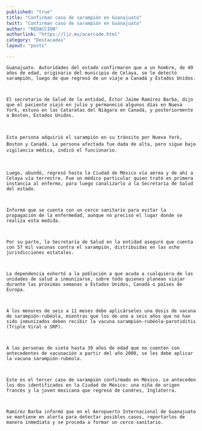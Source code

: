 ```yaml
---
published: "true"
title: "Confirman caso de sarampión en Guanajuato"
twitt: "Confirman caso de sarampión en Guanajuato"
author: "REDACCION"
authorlink: "https://ljz.mx/acercade.html"
category: "Destacadas"
layout: "posts"

---
```



  
    Guanajuato. Autoridades del estado confirmaron que a un hombre, de 49 años de edad, originario del municipio de Celaya, se le detectó sarampión, luego de que regresó de un viaje a Canadá y Estados Unidos.
  
  
  
    El secretario de Salud de la entidad, Éctor Jaime Ramírez Barba, dijo que el paciente viajó en julio y permaneció algunos días en Nueva York, estuvo en las Cataratas del Niágara en Canadá, y posteriormente a Boston, Estados Unidos.
  
  
  
    Esta persona adquirió el sarampión en su tránsito por Nueva York, Boston y Canadá. La persona afectada fue dada de alta, pero sigue bajo vigilancia médica, indicó el funcionario.
  
  
  
    Luego, abundó, regresó hasta la Ciudad de México vía aérea y de ahí a Celaya vía terrestre. Fue un médico particular quien trató en primera instancia al enfermo, para luego canalizarlo a la Secretaría de Salud del estado.
  
  
  
    Informó que se cuenta con un cerco sanitario para evitar la propagación de la enfermedad, aunque no precisó el lugar donde se realiza esta medida.
  
  
  
    Por su parte, la Secretaría de Salud en la entidad aseguró que cuenta con 57 mil vacunas contra el sarampión, distribuidas en las ocho jurisdicciones estatales.
  
  
  
    La dependencia exhortó a la población a que acuda a cualquiera de las unidades de salud a inmunizarse, sobre todo quienes planean viajar durante las próximas semanas a Estados Unidos, Canadá o países de Europa.
  
  
  
    A los menores de seis a 11 meses debe aplicárseles una dosis de vacuna de sarampión-rubéola, mientras que los de uno a seis años que no han sido inmunizados deben recibir la vacuna sarampión-rubéola-parotiditis (Triple Viral o SRP).
  
  
  
    A las personas de siete hasta 39 años de edad que no cuenten con antecedentes de vacunación a partir del año 2000, se les debe aplicar la vacuna sarampión-rubéola.
  
  
  
    Este es el tercer caso de sarampión confirmado en México. Le anteceden los dos identificados en la Ciudad de México: una niña de origen francés y la joven mexicana que regresó de Londres, Inglaterra.
  
  
  
    Ramírez Barba informó que en el Aeropuerto Internacional de Guanajuato se mantiene en alerta para detectar posibles casos, reportarlos de manera inmediata y se proceda a formar un cerco sanitario.
  

